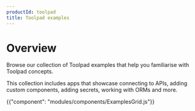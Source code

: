 ```yaml
---
productId: toolpad
title: Toolpad examples
---
```


# Overview

<p class="description">Browse our collection of Toolpad examples that help you familiarise with Toolpad concepts.</p>

<!-- #default-branch-switch -->

This collection includes apps that showcase connecting to APIs, adding custom components, adding secrets, working with ORMs and more.

{{"component": "modules/components/ExamplesGrid.js"}}
